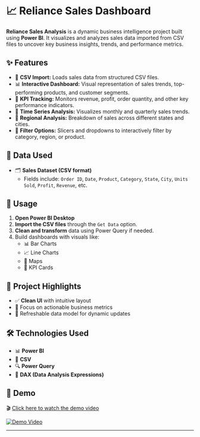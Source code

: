 # 📈 Reliance Sales Dashboard

**Reliance Sales Analysis** is a dynamic business intelligence project built using **Power BI**. It visualizes and analyzes sales data imported from CSV files to uncover key business insights, trends, and performance metrics.

## ✨ Features

- 📂 **CSV Import:** Loads sales data from structured CSV files.
- 📊 **Interactive Dashboard:** Visual representation of sales trends, top-performing products, and customer segments.
- 🧠 **KPI Tracking:** Monitors revenue, profit, order quantity, and other key performance indicators.
- 📅 **Time Series Analysis:** Visualizes monthly and quarterly sales trends.
- 📍 **Regional Analysis:** Breakdown of sales across different states and cities.
- 🧩 **Filter Options:** Slicers and dropdowns to interactively filter by category, region, or product.

## 📁 Data Used

- 🗂️ **Sales Dataset (CSV format)**  
  - Fields include: `Order ID`, `Date`, `Product`, `Category`, `State`, `City`, `Units Sold`, `Profit`, `Revenue`, etc.

## 🚀 Usage

1. **Open Power BI Desktop**
2. **Import the CSV files** through the `Get Data` option.
3. **Clean and transform** data using Power Query if needed.
4. Build dashboards with visuals like:
   - 📊 Bar Charts
   - 📈 Line Charts
   - 📍 Maps
   - 🧮 KPI Cards

## 📂 Project Highlights

- ✅ **Clean UI** with intuitive layout
- 🎯 Focus on actionable business metrics
- 🔁 Refreshable data model for dynamic updates

## 🛠️ Technologies Used

- 📊 **Power BI**
- 📁 **CSV**
- 🔍 **Power Query**
- 🧮 **DAX (Data Analysis Expressions)**

## 📸 Demo

🎬 [Click here to watch the demo video](https://github.com/Heshane-11/Reliance-sales-Analysis/blob/main/Output/20250313182532.mp4)

[![Demo Video](https://img.icons8.com/ios/452/play-button-circled--v1.png)](https://github.com/Heshane-11/Reliance-sales-Analysis/blob/main/Output/20250313182532.mp4)





---

